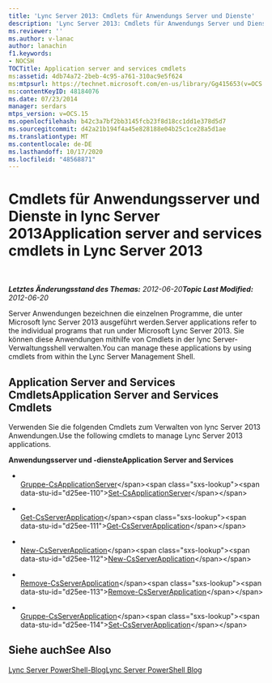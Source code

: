 ```yaml
---
title: 'Lync Server 2013: Cmdlets für Anwendungs Server und Dienste'
description: 'Lync Server 2013: Cmdlets für Anwendungs Server und Dienste.'
ms.reviewer: ''
ms.author: v-lanac
author: lanachin
f1.keywords:
- NOCSH
TOCTitle: Application server and services cmdlets
ms:assetid: 4db74a72-2beb-4c95-a761-310ac9e5f624
ms:mtpsurl: https://technet.microsoft.com/en-us/library/Gg415653(v=OCS.15)
ms:contentKeyID: 48184076
ms.date: 07/23/2014
manager: serdars
mtps_version: v=OCS.15
ms.openlocfilehash: b42c3a7bf2bb3145fcb23f8d18cc1dd1e378d5d7
ms.sourcegitcommit: d42a21b194f4a45e828188e04b25c1ce28a5d1ae
ms.translationtype: MT
ms.contentlocale: de-DE
ms.lasthandoff: 10/17/2020
ms.locfileid: "48568871"
---
```

# <a name="application-server-and-services-cmdlets-in-lync-server-2013"></a><span data-ttu-id="d25ee-103">Cmdlets für Anwendungsserver und Dienste in lync Server 2013</span><span class="sxs-lookup"><span data-stu-id="d25ee-103">Application server and services cmdlets in Lync Server 2013</span></span>

<div data-xmlns="http://www.w3.org/1999/xhtml">

<div class="topic" data-xmlns="http://www.w3.org/1999/xhtml" data-msxsl="urn:schemas-microsoft-com:xslt" data-cs="https://msdn.microsoft.com/">

<div data-asp="https://msdn2.microsoft.com/asp">



</div>

<div id="mainSection">

<div id="mainBody">

<span> </span>

<span data-ttu-id="d25ee-104">_**Letztes Änderungsstand des Themas:** 2012-06-20_</span><span class="sxs-lookup"><span data-stu-id="d25ee-104">_**Topic Last Modified:** 2012-06-20_</span></span>

<span data-ttu-id="d25ee-105">Server Anwendungen bezeichnen die einzelnen Programme, die unter Microsoft lync Server 2013 ausgeführt werden.</span><span class="sxs-lookup"><span data-stu-id="d25ee-105">Server applications refer to the individual programs that run under Microsoft Lync Server 2013.</span></span> <span data-ttu-id="d25ee-106">Sie können diese Anwendungen mithilfe von Cmdlets in der lync Server-Verwaltungsshell verwalten.</span><span class="sxs-lookup"><span data-stu-id="d25ee-106">You can manage these applications by using cmdlets from within the Lync Server Management Shell.</span></span>

<div>

## <a name="application-server-and-services-cmdlets"></a><span data-ttu-id="d25ee-107">Application Server and Services Cmdlets</span><span class="sxs-lookup"><span data-stu-id="d25ee-107">Application Server and Services Cmdlets</span></span>

<span data-ttu-id="d25ee-108">Verwenden Sie die folgenden Cmdlets zum Verwalten von lync Server 2013 Anwendungen.</span><span class="sxs-lookup"><span data-stu-id="d25ee-108">Use the following cmdlets to manage Lync Server 2013 applications.</span></span>

<span data-ttu-id="d25ee-109">**Anwendungsserver und -dienste**</span><span class="sxs-lookup"><span data-stu-id="d25ee-109">**Application Server and Services**</span></span>

  - <span></span>  
    <span data-ttu-id="d25ee-110">[Gruppe-CsApplicationServer](https://technet.microsoft.com/library/Gg398562(v=OCS.15))</span><span class="sxs-lookup"><span data-stu-id="d25ee-110">[Set-CsApplicationServer](https://technet.microsoft.com/library/Gg398562(v=OCS.15))</span></span>

<!-- end list -->

  - <span></span>  
    <span data-ttu-id="d25ee-111">[Get-CsServerApplication](https://technet.microsoft.com/library/Gg425948(v=OCS.15))</span><span class="sxs-lookup"><span data-stu-id="d25ee-111">[Get-CsServerApplication](https://technet.microsoft.com/library/Gg425948(v=OCS.15))</span></span>

  - <span></span>  
    <span data-ttu-id="d25ee-112">[New-CsServerApplication](https://technet.microsoft.com/library/Gg398096(v=OCS.15))</span><span class="sxs-lookup"><span data-stu-id="d25ee-112">[New-CsServerApplication](https://technet.microsoft.com/library/Gg398096(v=OCS.15))</span></span>

  - <span></span>  
    <span data-ttu-id="d25ee-113">[Remove-CsServerApplication](https://technet.microsoft.com/library/Gg398366(v=OCS.15))</span><span class="sxs-lookup"><span data-stu-id="d25ee-113">[Remove-CsServerApplication](https://technet.microsoft.com/library/Gg398366(v=OCS.15))</span></span>

  - <span></span>  
    <span data-ttu-id="d25ee-114">[Gruppe-CsServerApplication](https://technet.microsoft.com/library/Gg412850(v=OCS.15))</span><span class="sxs-lookup"><span data-stu-id="d25ee-114">[Set-CsServerApplication](https://technet.microsoft.com/library/Gg412850(v=OCS.15))</span></span>

</div>

<div>

## <a name="see-also"></a><span data-ttu-id="d25ee-115">Siehe auch</span><span class="sxs-lookup"><span data-stu-id="d25ee-115">See Also</span></span>


[<span data-ttu-id="d25ee-116">Lync Server PowerShell-Blog</span><span class="sxs-lookup"><span data-stu-id="d25ee-116">Lync Server PowerShell Blog</span></span>](https://go.microsoft.com/fwlink/p/?linkid=203150)  
  

</div>

</div>

<span> </span>

</div>

</div>

</div>

